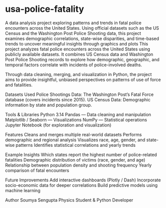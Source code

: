 # usa-police-fatality
A data analysis project exploring patterns and trends in fatal police encounters across the United States. Using official datasets such as the US Census and the Washington Post Police Shooting data, this project examines demographic correlations, state-wise disparities, and time-based trends to uncover meaningful insights through graphics and plots
This project analyzes fatal police encounters across the United States using publicly available datasets. It combines US Census data and Washington Post Police Shooting records to explore how demographic, geographic, and temporal factors correlate with incidents of police-involved deaths.

Through data cleaning, merging, and visualization in Python, the project aims to provide insightful, unbiased perspectives on patterns of use of force and fatalities.

Datasets Used
Police Shootings Data: The Washington Post’s Fatal Force database (covers incidents since 2015).
US Census Data: Demographic information by state and population group.

Tools & Libraries
Python 3.14
Pandas — Data cleaning and manipulation
Matplotlib / Seaborn — Visualizations
NumPy — Statistical operations
Jupyter Notebook (for exploration and visualization)

Features
Cleans and merges multiple real-world datasets
Performs demographic and regional analysis
Visualizes race, age, gender, and state-wise patterns
Identifies statistical correlations and yearly trends

Example Insights
Which states report the highest number of police-related fatalities
Demographic distribution of victims (race, gender, and age)
Relationship between population density and shooting frequency
Yearly comparison of fatal encounters

Future Improvements
Add interactive dashboards (Plotly / Dash)
Incorporate socio-economic data for deeper correlations
Build predictive models using machine learning

Author
Soumya Sengupta
Physics Student & Python Developer
